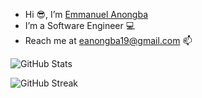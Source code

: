 - Hi 😎, I’m [Emmanuel Anongba](https://github.com/manuelnongba?tab=repositories)
- I’m a Software Engineer 💻
- Reach me at eanongba19@gmail.com 📫

<!---
manuelnongba/manuelnongba is a ✨ special ✨ repository because its `README.md` (this file) appears on your GitHub profile.
You can click the Preview link to take a look at your changes.
--->
![GitHub Stats](https://github-readme-stats.vercel.app/api?username=manuelnongba&theme=radical)
<!-- [![Top Langs](https://github-readme-stats.vercel.app/api/top-langs/?username=manuelnongba&layout=compact&theme=radical) -->
![GitHub Streak](https://streak-stats.demolab.com/?user=manuelnongba&theme=radical)
